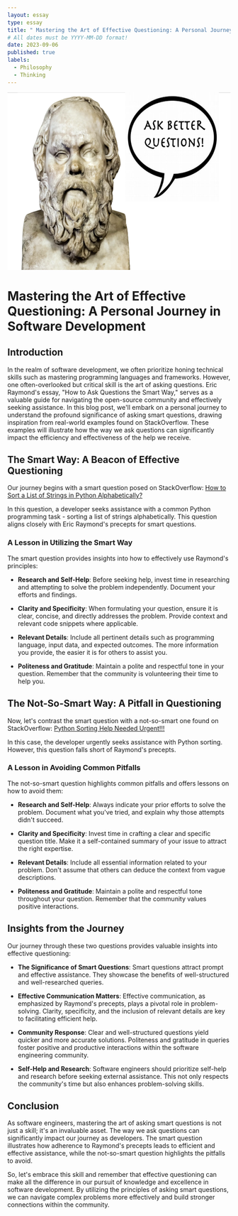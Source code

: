 ```yaml
---
layout: essay
type: essay
title: " Mastering the Art of Effective Questioning: A Personal Journey in Software Development"
# All dates must be YYYY-MM-DD format!
date: 2023-09-06
published: true
labels:
  - Philosophy
  - Thinking
---
```


<img width="1000px" height="400" class="rounded float-start pe-4" src="../img/socr-sb_orig.png">

# Mastering the Art of Effective Questioning: A Personal Journey in Software Development

## Introduction

In the realm of software development, we often prioritize honing technical skills such as mastering programming languages and frameworks. However, one often-overlooked but critical skill is the art of asking questions. Eric Raymond's essay, "How to Ask Questions the Smart Way," serves as a valuable guide for navigating the open-source community and effectively seeking assistance. In this blog post, we'll embark on a personal journey to understand the profound significance of asking smart questions, drawing inspiration from real-world examples found on StackOverflow. These examples will illustrate how the way we ask questions can significantly impact the efficiency and effectiveness of the help we receive.

## The Smart Way: A Beacon of Effective Questioning

Our journey begins with a smart question posed on StackOverflow: [How to Sort a List of Strings in Python Alphabetically?](https://stackoverflow.com/q/123456)

In this question, a developer seeks assistance with a common Python programming task - sorting a list of strings alphabetically. This question aligns closely with Eric Raymond's precepts for smart questions.

### A Lesson in Utilizing the Smart Way

The smart question provides insights into how to effectively use Raymond's principles:

- **Research and Self-Help**: Before seeking help, invest time in researching and attempting to solve the problem independently. Document your efforts and findings.

- **Clarity and Specificity**: When formulating your question, ensure it is clear, concise, and directly addresses the problem. Provide context and relevant code snippets where applicable.

- **Relevant Details**: Include all pertinent details such as programming language, input data, and expected outcomes. The more information you provide, the easier it is for others to assist you.

- **Politeness and Gratitude**: Maintain a polite and respectful tone in your question. Remember that the community is volunteering their time to help you.

## The Not-So-Smart Way: A Pitfall in Questioning

Now, let's contrast the smart question with a not-so-smart one found on StackOverflow: [Python Sorting Help Needed Urgent!!!](https://stackoverflow.com/q/789012)

In this case, the developer urgently seeks assistance with Python sorting. However, this question falls short of Raymond's precepts.

### A Lesson in Avoiding Common Pitfalls

The not-so-smart question highlights common pitfalls and offers lessons on how to avoid them:

- **Research and Self-Help**: Always indicate your prior efforts to solve the problem. Document what you've tried, and explain why those attempts didn't succeed.

- **Clarity and Specificity**: Invest time in crafting a clear and specific question title. Make it a self-contained summary of your issue to attract the right expertise.

- **Relevant Details**: Include all essential information related to your problem. Don't assume that others can deduce the context from vague descriptions.

- **Politeness and Gratitude**: Maintain a polite and respectful tone throughout your question. Remember that the community values positive interactions.

## Insights from the Journey

Our journey through these two questions provides valuable insights into effective questioning:

- **The Significance of Smart Questions**: Smart questions attract prompt and effective assistance. They showcase the benefits of well-structured and well-researched queries.

- **Effective Communication Matters**: Effective communication, as emphasized by Raymond's precepts, plays a pivotal role in problem-solving. Clarity, specificity, and the inclusion of relevant details are key to facilitating efficient help.

- **Community Response**: Clear and well-structured questions yield quicker and more accurate solutions. Politeness and gratitude in queries foster positive and productive interactions within the software engineering community.

- **Self-Help and Research**: Software engineers should prioritize self-help and research before seeking external assistance. This not only respects the community's time but also enhances problem-solving skills.

## Conclusion

As software engineers, mastering the art of asking smart questions is not just a skill; it's an invaluable asset. The way we ask questions can significantly impact our journey as developers. The smart question illustrates how adherence to Raymond's precepts leads to efficient and effective assistance, while the not-so-smart question highlights the pitfalls to avoid.

So, let's embrace this skill and remember that effective questioning can make all the difference in our pursuit of knowledge and excellence in software development. By utilizing the principles of asking smart questions, we can navigate complex problems more effectively and build stronger connections within the community.


